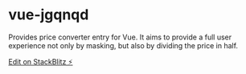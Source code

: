 # vue-jgqnqd

Provides price converter entry for Vue. It aims to provide a full user experience not only by masking, but also by dividing the price in half.

[Edit on StackBlitz ⚡️](https://stackblitz.com/edit/vue-jgqnqd)
